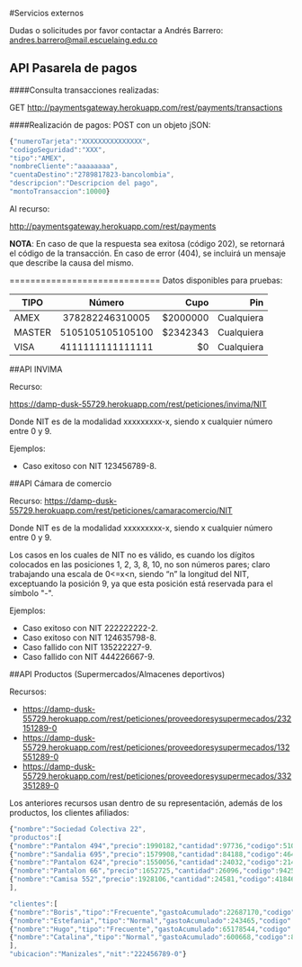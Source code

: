 
#Servicios externos

Dudas o solicitudes por favor contactar a Andrés Barrero: [andres.barrero@mail.escuelaing.edu.co](mailto:andres.barrero@mail.escuelaing.edu.co)

## API Pasarela de pagos


####Consulta transacciones realizadas:

GET http://paymentsgateway.herokuapp.com/rest/payments/transactions

####Realización de pagos:
POST con un objeto jSON:

```javascript
{"numeroTarjeta":"XXXXXXXXXXXXXXX",
"codigoSeguridad":"XXX",
"tipo":"AMEX",
"nombreCliente":"aaaaaaaa",
"cuentaDestino":"2789817823-bancolombia",
"descripcion":"Descripcion del pago",
"montoTransaccion":10000}
```

Al recurso:

http://paymentsgateway.herokuapp.com/rest/payments
 
__NOTA__:
En caso de que la respuesta sea exitosa (código 202), se retornará el código de la transacción.
En caso de error (404), se incluirá un mensaje que describe la causa del mismo.
  
=============================
Datos disponibles para pruebas:


| TIPO        | Número           | Cupo  | Pin |
| ------------- |:-------------:| -----:|-----:|
| AMEX      | 378282246310005 | $2000000  | Cualquiera | 
| MASTER      | 5105105105105100      |   $2342343 | Cualquiera     |
| VISA | 4111111111111111      |    $0 |  Cualquiera    |



##API INVIMA

Recurso: 

https://damp-dusk-55729.herokuapp.com/rest/peticiones/invima/NIT

Donde NIT es de la modalidad xxxxxxxxx-x, siendo x cualquier número entre 0 y 9.

Ejemplos:
 * Caso exitoso con NIT 123456789-8.

##API Cámara de comercio

Recurso:
https://damp-dusk-55729.herokuapp.com/rest/peticiones/camaracomercio/NIT

Donde NIT es de la modalidad xxxxxxxxx-x, siendo x cualquier número entre 0 y 9.

Los casos en los cuales de NIT no es válido, es cuando los dígitos colocados en las posiciones 1, 2, 3, 8, 10, no son números pares; claro trabajando una escala de 0<=x<n, siendo “n” la longitud del NIT, exceptuando la posición 9, ya que esta posición está reservada para el símbolo "-".

Ejemplos:
  * Caso exitoso con NIT 222222222-2.
  * Caso exitoso con NIT 124635798-8.
  * Caso fallido con NIT 135222227-9.
  * Caso fallido con NIT 444226667-9.


##API Productos (Supermercados/Almacenes deportivos)

Recursos:

* https://damp-dusk-55729.herokuapp.com/rest/peticiones/proveedoresysupermecados/232151289-0
* https://damp-dusk-55729.herokuapp.com/rest/peticiones/proveedoresysupermecados/132551289-0
* https://damp-dusk-55729.herokuapp.com/rest/peticiones/proveedoresysupermecados/332351289-0

Los anteriores recursos usan dentro de su representación, además de los productos, los clientes afiliados:

  ```javascript
{"nombre":"Sociedad Colectiva 22",
"productos":[
{"nombre":"Pantalon 494","precio":1990182,"cantidad":97736,"codigo":5104500,"ganancia":12,"peso":26},
{"nombre":"Sandalia 695","precio":1579908,"cantidad":84188,"codigo":464262,"ganancia":7,"peso":328},
{"nombre":"Pantalon 624","precio":1550056,"cantidad":24032,"codigo":2143806,"ganancia":16,"peso":486},
{"nombre":"Pantalon 66","precio":1652725,"cantidad":26096,"codigo":9425665,"ganancia":11,"peso":1},
{"nombre":"Camisa 552","precio":1928106,"cantidad":24581,"codigo":4184684,"ganancia":27,"peso":398}
],

"clientes":[
{"nombre":"Boris","tipo":"Frecuente","gastoAcumulado":22687170,"codigo":7764365},
{"nombre":"Estefania","tipo":"Normal","gastoAcumulado":243465,"codigo":9603287},
{"nombre":"Hugo","tipo":"Frecuente","gastoAcumulado":65178544,"codigo":8364984},
{"nombre":"Catalina","tipo":"Normal","gastoAcumulado":600668,"codigo":8590727}
],
"ubicacion":"Manizales","nit":"222456789-0"}
```

